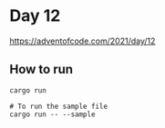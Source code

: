 # Day 12

https://adventofcode.com/2021/day/12

## How to run

```
cargo run

# To run the sample file
cargo run -- --sample
```
